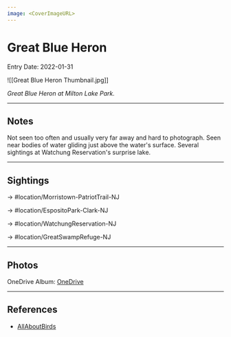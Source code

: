 ```yaml
---
image: <CoverImageURL>
---
```


# Great Blue Heron
Entry Date: 2022-01-31

![[Great Blue Heron Thumbnail.jpg]]

*Great Blue Heron at Milton Lake Park.*

---------------------------------------------------------------
## Notes
Not seen too often and usually very far away and hard to photograph. Seen near bodies of water gliding just above the water's surface. Several sightings at Watchung Reservation's surprise lake.

---------------------------------------------------------------
## Sightings

-> #location/Morristown-PatriotTrail-NJ 

-> #location/EspositoPark-Clark-NJ

-> #location/WatchungReservation-NJ

-> #location/GreatSwampRefuge-NJ 

---------------------------------------------------------------
## Photos
OneDrive Album: [OneDrive](https://1drv.ms/u/s!AvaIuMdCo_w-xlLSfPXFvwpXAjlu?e=pgOQJs)

---------------------------------------------------------------
## References
- [AllAboutBirds](https://www.allaboutbirds.org/guide/Great_Blue_Heron/id)
